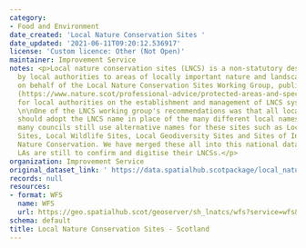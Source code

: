 ```yaml
---
category:
- Food and Environment
date_created: 'Local Nature Conservation Sites '
date_updated: '2021-06-11T09:20:12.536917'
license: 'Custom licence: Other (Not Open)'
maintainer: Improvement Service
notes: <p>Local nature conservation sites (LNCS) is a non-statutory designation given
  by local authorities to areas of locally important nature and landscapes. NatureScot,
  on behalf of the Local Nature Conservation Sites Working Group, published guidance
  (https://www.nature.scot/professional-advice/protected-areas-and-species/protected-areas/local-designations/local-nature-conservation-sites)
  for local authorities on the establishment and management of LNCS systems in Scotland.
  \n\nOne of the LNCS working group's recommendations was that all local authorities
  should adopt the LNCS name in place of the many different local names. However,
  many councils still use alternative names for these sites such as Local Biodiversity
  Sites, Local Wildlife Sites, Local Geodiversity Sites and Sites of Interest for
  Nature Conservation. We have merged these all into this national dataset.\n\nSeveral
  LAs are still to confirm and digitise their LNCSs.</p>
organization: Improvement Service
original_dataset_link: ' https://data.spatialhub.scotpackage/local_nature_conservation_sites-is'
records: null
resources:
- format: WFS
  name: WFS
  url: https://geo.spatialhub.scot/geoserver/sh_lnatcs/wfs?service=wfs&typeName=sh_lnatcs:pub_lnatcs
schema: default
title: Local Nature Conservation Sites - Scotland
---
```

